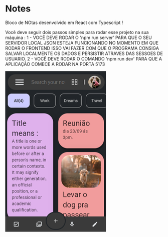 # Notes
Bloco de NOtas desenvolvido em React com Typescript !

Você deve seguir dois passos simples para rodar esse projeto na sua máquina : 
1 - VOCÊ DEVE RODAR O 'npm run server' PARA QUE O SEU SERVIDOR LOCAL JSON ESTEJA FUNCIONANDO NO MOMENTO EM QUE RODAR O FRONTEND
ISSO VAI FAZER COM QUE O PROGRAMA CONSIGA SALVAR LOCALMENTE OS DADOS E PERSISTIR ATRAVES DAS SESSOES DE USUARIO.
2 - VOCÊ DEVE RODAR O COMANDO 'npm run dev' PARA QUE A APLICAÇÃO COMECE A RODAR NA PORTA 5173


[![Watch the video](./src/assets/img1.png)](https://youtu.be/uRzeh_lTriU)